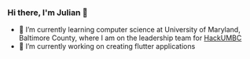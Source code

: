 ### Hi there, I'm Julian 👋

- 🏫 I’m currently learning computer science at University of Maryland, Baltimore County, where I am on the leadership team for [HackUMBC](https://www.hackumbc.org/)
- 🔭 I’m currently working on creating flutter applications



